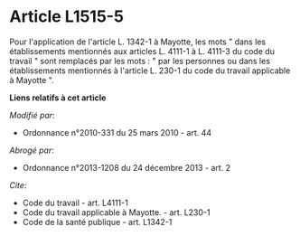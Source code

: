 # Article L1515-5

Pour l'application de l'article L. 1342-1 à Mayotte, les mots " dans les établissements mentionnés aux articles L. 4111-1 à
L. 4111-3 du code du travail " sont remplacés par les mots : " par les personnes ou dans les établissements mentionnés à
l'article L. 230-1 du code du travail applicable à Mayotte ".

**Liens relatifs à cet article**

_Modifié par_:

  - Ordonnance n°2010-331 du 25 mars 2010 - art. 44

_Abrogé par_:

  - Ordonnance n°2013-1208 du 24 décembre 2013 - art. 2

_Cite_:

  - Code du travail - art. L4111-1
  - Code du travail applicable à Mayotte. - art. L230-1
  - Code de la santé publique - art. L1342-1
